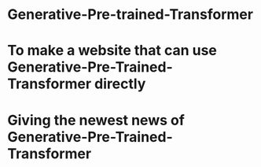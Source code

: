 # Generative-Pre-trained-Transformer
# To make a website that can use Generative-Pre-Trained-Transformer directly
# Giving the newest news of Generative-Pre-Trained-Transformer
